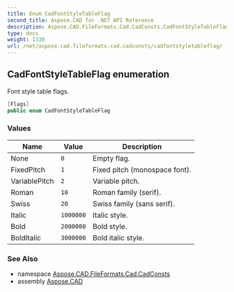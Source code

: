 ```yaml
---
title: Enum CadFontStyleTableFlag
second_title: Aspose.CAD for .NET API Reference
description: Aspose.CAD.FileFormats.Cad.CadConsts.CadFontStyleTableFlag enum. Font style table flags
type: docs
weight: 1330
url: /net/aspose.cad.fileformats.cad.cadconsts/cadfontstyletableflag/
---
```

## CadFontStyleTableFlag enumeration

Font style table flags.

```csharp
[Flags]
public enum CadFontStyleTableFlag
```

### Values

| Name | Value | Description |
| --- | --- | --- |
| None | `0` | Empty flag. |
| FixedPitch | `1` | Fixed pitch (monospace font). |
| VariablePitch | `2` | Variable pitch. |
| Roman | `10` | Roman family (serif). |
| Swiss | `20` | Swiss family (sans serif). |
| Italic | `1000000` | Italic style. |
| Bold | `2000000` | Bold style. |
| BoldItalic | `3000000` | Bold italic style. |

### See Also

* namespace [Aspose.CAD.FileFormats.Cad.CadConsts](../../aspose.cad.fileformats.cad.cadconsts/)
* assembly [Aspose.CAD](../../)


